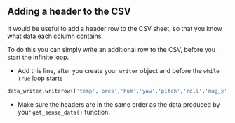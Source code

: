 ## Adding a header to the CSV

It would be useful to add a header row to the CSV sheet, so that you know what data each column contains.

To do this you can simply write an additional row to the CSV, before you start the infinite loop.

- Add this line, after you create your `writer` object and before the `while True` loop starts

```python
data_writer.writerow(['temp','pres','hum','yaw','pitch','roll','mag_x','mag_y','mag_z','acc_x','acc_y','acc_z','gyro_x', 'gyro_y', 'gyro_z', 'datetime'])
```

- Make sure the headers are in the same order as the data produced by your `get_sense_data()` function.

